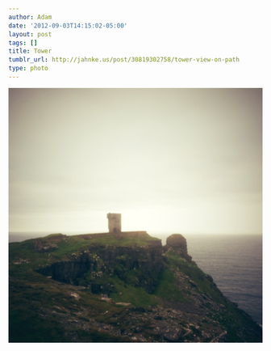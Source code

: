 ```yaml
---
author: Adam
date: '2012-09-03T14:15:02-05:00'
layout: post
tags: []
title: Tower
tumblr_url: http://jahnke.us/post/30819302758/tower-view-on-path
type: photo
---
```


![](/media/tumblr_m9six3voAe1qga9s2o1_1280.jpg)
